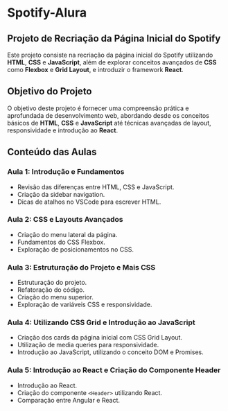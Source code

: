 # Spotify-Alura

## Projeto de Recriação da Página Inicial do Spotify

Este projeto consiste na recriação da página inicial do Spotify utilizando **HTML**, **CSS** e **JavaScript**, além de explorar conceitos avançados de **CSS** como **Flexbox** e **Grid Layout**, e introduzir o framework **React**.

## Objetivo do Projeto

O objetivo deste projeto é fornecer uma compreensão prática e aprofundada de desenvolvimento web, abordando desde os conceitos básicos de **HTML**, **CSS** e **JavaScript** até técnicas avançadas de layout, responsividade e introdução ao **React**.

## Conteúdo das Aulas

### Aula 1: Introdução e Fundamentos
- Revisão das diferenças entre HTML, CSS e JavaScript.
- Criação da sidebar navigation.
- Dicas de atalhos no VSCode para escrever HTML.

### Aula 2: CSS e Layouts Avançados
- Criação do menu lateral da página.
- Fundamentos do CSS Flexbox.
- Exploração de posicionamentos no CSS.

### Aula 3: Estruturação do Projeto e Mais CSS
- Estruturação do projeto.
- Refatoração do código.
- Criação do menu superior.
- Exploração de variáveis CSS e responsividade.

### Aula 4: Utilizando CSS Grid e Introdução ao JavaScript
- Criação dos cards da página inicial com CSS Grid Layout.
- Utilização de media queries para responsividade.
- Introdução ao JavaScript, utilizando o conceito DOM e Promises.

### Aula 5: Introdução ao React e Criação do Componente Header
- Introdução ao React.
- Criação do componente `<Header>` utilizando React.
- Comparação entre Angular e React.
